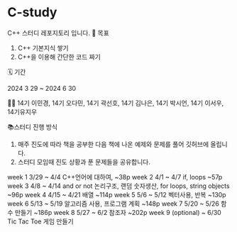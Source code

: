 # C-study
C++ 스터디 레포지토리 입니다.
📌 목표
1. C++ 기본지식 쌓기
2. C++을 이용해 간단한 코드 짜기

🗓️ 기간

2024 3 29 ~ 2024 6 30

👩🏻 14기 이민경, 14기 오다민, 14기 곽선호, 14기 김나은, 14기 박시언, 14기 이서우, 14기유지우

📚스터디 진행 방식
1. 매주 진도에 따라 책을 공부한 다음 책에 나온 예제와 문제를 풀어 깃허브에 올립니다.
2. 스터디 모임때 진도 상황과 푼 문제들을 공유합니다.

week 1 3/29 ~ 4/4    C++언어에 대하여, ~38p
week 2 4/1 ~ 4/7     if, loops   ~57p
week 3 4/8 ~ 4/14    and or not 논리구조, 랜덤 숫자생산, for loops, string objects ~96p
week 4 4/15 ~ 4/21   배열 ~114p
week 5 5/6 ~ 5/12    벡터사용, 반복 ~130p
week 6 5/13 ~ 5/19   알고리즘 사용, 프로그램 계획 ~148p
week 7 5/20 ~ 5/26   함수 만들기 ~186p
week 8 5/27 ~ 6/2    참조자 ~202p
week 9 (optional) ~ 6/30 Tic Tac Toe 게임 만들기
